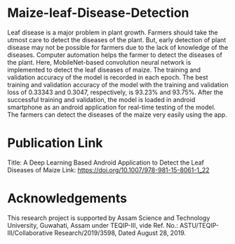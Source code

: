 # Maize-leaf-Disease-Detection
  Leaf disease is a major problem in plant growth. Farmers should take the utmost care to detect the diseases of the plant. 
  But, early detection of plant disease may not be possible for farmers due to the lack of knowledge of the diseases. 
  Computer automation helps the farmer to detect the diseases of the plant. Here, MobileNet-based convolution neural network is implemented to detect the leaf diseases of maize. 
  The training and validation accuracy of the model is recorded in each epoch. 
  The best training and validation accuracy of the model with the training and validation loss of 0.33343 and 0.3047, respectively, is 93.23% and 93.75%. 
  After the successful training and validation, the model is loaded in android smartphone as an android application for real-time testing of the model. 
  The farmers can detect the diseases of the maize very easily using the app.

# Publication Link 
Title: A Deep Learning Based Android Application to Detect the Leaf Diseases of Maize
Link: https://doi.org/10.1007/978-981-15-8061-1_22

# Acknowledgements
This research project is supported by Assam Science and Technology University, Guwahati, Assam under TEQIP-III, vide Ref. No.: ASTU/TEQIP-III/Collaborative Research/2019/3598, Dated August 28, 2019.
